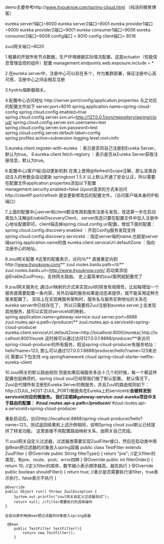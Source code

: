 demo主要参考http://www.ityouknow.com/spring-cloud.html （纯洁的微笑博客）

eureka server1端口=8000
eureka server2端口=8001
eureka provider1端口=9000
eureka provider2端口=9001
eureka consumer1端口=9006
eureka consumer2端口=9008
config端口 = 8010
config client端口= 8016

zuul网关端口=8020


1.粗暴的开放所有节点数据，生产环境根据实际情况配置。这是actuator（性能信息管理监控的组件）配置
management.endpoints.web.exposure.include = *

2.在eureka server中，注册中心可以存在多个，作为集群部署，保证注册中心高可用，注册中心之间会相互注册

3.hystrix熔断器相关。

4.配置中心访问地址 http://server:port/config/application.properties
与之对应的配置文件如下
server.port=8010
spring.application.name=spring-cloud-config
spring.cloud.config.enabled=true
spring.cloud.config.server.svn.uri=http://127.0.0.1/svn/repository/spring/cloud/
spring.cloud.config.server.svn.username=test
spring.cloud.config.server.svn.password=test
spring.cloud.config.server.default-label=config
spring.profiles.active=subversion
logging.level.root=info

5.eureka.client.register-with-eureka ：表示是否将自己注册到Eureka Server，默认为true。
6.eureka.client.fetch-registry ：表示是否从Eureka Server获取注册信息，默认为true。

6.配置中心(客户端)自动更新机制  在类上使用@RefreshScope注解，那么该类自动注入的参数会自动更新
springboot 1.5.X 以上默认开通了安全认证，所以需要在配置文件application.properties添加以下配置
management.security.enabled=false
以post请求的方式来访问http://clientIP:port/refresh 就会更新修改后的配置文件。（访问客户端本身的IP和端口）

7.上面的配置中心server和client都没有用到服务注册与发现，改造第一步在启动类加入注解@EnableDiscoveryClient，
server改造只要在配置文件中加入注册中心地址配置即可。client端去掉spring.cloud.config.uri配置，增加下面的配置：
spring.cloud.config.discovery.enabled ：开启Config服务发现支持
spring.cloud.config.discovery.serviceId ：指定server端的name,也就是server端spring.application.name的值
eureka.client.serviceUrl.defaultZone ：指向注册中心的地址。

8.zuul网关配置
#这里的配置表示，访问/it/** 直接重定向到http://www.ityouknow.com/**
zuul.routes.baidu.path=/it/**
zuul.routes.baidu.url=http://www.ityouknow.com/
启动类添加@EnableZuulProxy，支持网关路由。
史上最简单的zuul案例就配置完了

9.zuul网关服务化
通过url映射的方式来实现zull的转发有局限性，比如每增加一个服务就需要配置一条内容，另外后端的服务如果是动态来提供，就不能采用这种方案来配置了。
实际上在实现微服务架构时，服务名与服务实例地址的关系在eureka server中已经存在了，
所以只需要将Zuul注册到eureka server上去发现其他服务，就可以实现对serviceId的映射。
spring.application.name=gateway-service-zuul
server.port=8888
zuul.routes.api-a.path=/producer/**
zuul.routes.api-a.serviceId=spring-cloud-producer
eureka.client.serviceUrl.defaultZone=http://localhost:8000/eureka/,http://localhost:8001/eurek
这时候可以通过访问127.0.0.1:8888/producer/**来访问spring-cloud-producer的所有服务，假设spring-cloud-producer有服务地址：hello?name=123,
那么可以通过127.0.0.1:8888/producer/hello?name=123来访问
需要以下包支持
<dependency>
    <groupId>org.springframework.cloud</groupId>
    <artifactId>spring-cloud-starter-netflix-eureka-client</artifactId>
 </dependency>

10.zuul网关的默认路由规则
但是如果后端服务多达十几个的时候，每一个都这样配置也挺麻烦的，spring cloud zuul已经帮我们做了默认配置。
默认情况下，Zuul会代理所有注册到Eureka Server的微服务，并且Zuul的路由规则如下：http://ZUUL_HOST:ZUUL_PORT/微服务在Eureka上的serviceId/**会被转发到serviceId对应的微服务。
我们注销掉gateway-service-zuul-eureka项目中关于路由的配置：
#zuul.routes.api-a.path=/producer/**
#zuul.routes.api-a.serviceId=spring-cloud-producer

重新启动后，访问http://localhost:8888/spring-cloud-producer/hello?name=123，测试返回结果和上述示例相同，说明Spring cloud zuul默认已经提供了转发功能。
这里直接不用配置路由映射关系，由网关自己完成。

11.zuul网关自定义过滤器，过滤器类需要实现ZuulFilter接口，然后在启动类中用@Bean把过滤器的对象放入spring容器
public class TestFilter extends ZuulFilter {
    @Override
    public String filterType() {
        return "pre"; //定义filter的类型，有pre、route、post、error四种
    }
    @Override
    public int filterOrder() {
        return 10; //定义filter的顺序，数字越小表示顺序越高，越先执行
    }
    @Override
    public boolean shouldFilter() {
        return true; //表示是否需要执行该filter，true表示执行，false表示不执行
    }

    @Override
    public Object run() throws ZuulException {
        System.out.println("zuul网关自定义过滤器测试");
        return null; //filter需要执行的具体操作
    }

    在启动类中用@Bean把过滤器的对象放入spring容器

     @Bean
        public TestFilter testFilter(){
            return new TestFilter();
        }

